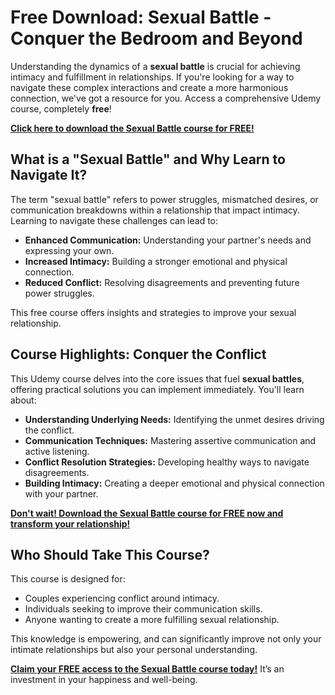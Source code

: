 # Free Download: Sexual Battle - Conquer the Bedroom and Beyond

Understanding the dynamics of a **sexual battle** is crucial for achieving intimacy and fulfillment in relationships. If you're looking for a way to navigate these complex interactions and create a more harmonious connection, we've got a resource for you. Access a comprehensive Udemy course, completely **free**!

[**Click here to download the Sexual Battle course for FREE!**](https://udemywork.com/sexual-battle)

## What is a "Sexual Battle" and Why Learn to Navigate It?

The term "sexual battle" refers to power struggles, mismatched desires, or communication breakdowns within a relationship that impact intimacy. Learning to navigate these challenges can lead to:

*   **Enhanced Communication:** Understanding your partner's needs and expressing your own.
*   **Increased Intimacy:** Building a stronger emotional and physical connection.
*   **Reduced Conflict:** Resolving disagreements and preventing future power struggles.

This free course offers insights and strategies to improve your sexual relationship.

## Course Highlights: Conquer the Conflict

This Udemy course delves into the core issues that fuel **sexual battles**, offering practical solutions you can implement immediately. You'll learn about:

*   **Understanding Underlying Needs:** Identifying the unmet desires driving the conflict.
*   **Communication Techniques:** Mastering assertive communication and active listening.
*   **Conflict Resolution Strategies:** Developing healthy ways to navigate disagreements.
*   **Building Intimacy:** Creating a deeper emotional and physical connection with your partner.

[**Don't wait! Download the Sexual Battle course for FREE now and transform your relationship!**](https://udemywork.com/sexual-battle)

## Who Should Take This Course?

This course is designed for:

*   Couples experiencing conflict around intimacy.
*   Individuals seeking to improve their communication skills.
*   Anyone wanting to create a more fulfilling sexual relationship.

This knowledge is empowering, and can significantly improve not only your intimate relationships but also your personal understanding.

[**Claim your FREE access to the Sexual Battle course today!**](https://udemywork.com/sexual-battle) It’s an investment in your happiness and well-being.
